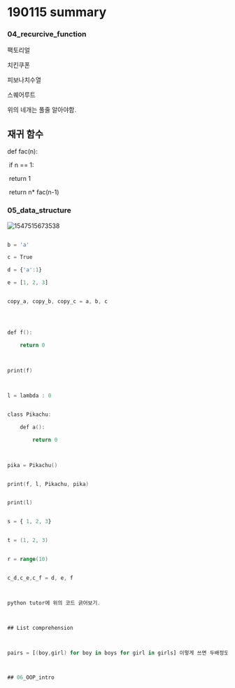 # 190115 summary

### 04_recurcive_function

팩토리얼

치킨쿠폰 

피보나치수열

스퀘어루트 

위의 네개는 풀줄 알아야함.



## 재귀 함수

def fac(n):

​	if n == 1:

​		return 1

​	return n* fac(n-1)



### 05_data_structure

![1547515673538](C:\Users\student\AppData\Roaming\Typora\typora-user-images\1547515673538.png)

```a = 1

b = 'a'

c = True

d = {'a':1}

e = [1, 2, 3]


copy_a, copy_b, copy_c = a, b, c




def f():

    return 0

    

print(f)

    

l = lambda : 0


class Pikachu:

    def a():

        return 0 

        

pika = Pikachu()


print(f, l, Pikachu, pika)


print(l)


s = { 1, 2, 3}


t = (1, 2, 3)


r = range(10)


c_d,c_e,c_f = d, e, f



python tutor에 위의 코드 긁어보기.



## List comprehension 



pairs = [(boy,girl) for boy in boys for girl in girls] 이렇게 쓰면 두배정도 차이가 난다.



## 06_OOP_intro